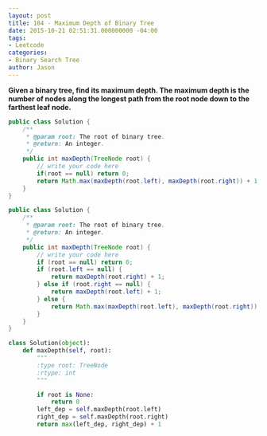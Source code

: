 ```yaml
---
layout: post
title: 104 - Maximum Depth of Binary Tree
date: 2015-10-21 02:51:31.000000000 -04:00
tags:
- Leetcode
categories:
- Binary Search Tree
author: Jason
---
```

**Given a binary tree, find its maximum depth. The maximum depth is the number of nodes along the longest path from the root node down to the farthest leaf node.**

``` java
public class Solution {
    /**
     * @param root: The root of binary tree.
     * @return: An integer.
     */
    public int maxDepth(TreeNode root) {
        // write your code here
        if(root == null) return 0;
        return Math.max(maxDepth(root.left), maxDepth(root.right)) + 1;
    }
}
```

``` java
public class Solution {
    /**
     * @param root: The root of binary tree.
     * @return: An integer.
     */
    public int maxDepth(TreeNode root) {
        // write your code here
        if (root == null) return 0;
        if (root.left == null) {
            return maxDepth(root.right) + 1;
        } else if (root.right == null) {
            return maxDepth(root.left) + 1;
        } else {
            return Math.max(maxDepth(root.left), maxDepth(root.right)) + 1;
        }
    }
}
```

```python
class Solution(object):
    def maxDepth(self, root):
        """
        :type root: TreeNode
        :rtype: int
        """

        if root is None:
            return 0
        left_dep = self.maxDepth(root.left)
        right_dep = self.maxDepth(root.right)
        return max(left_dep, right_dep) + 1
```
